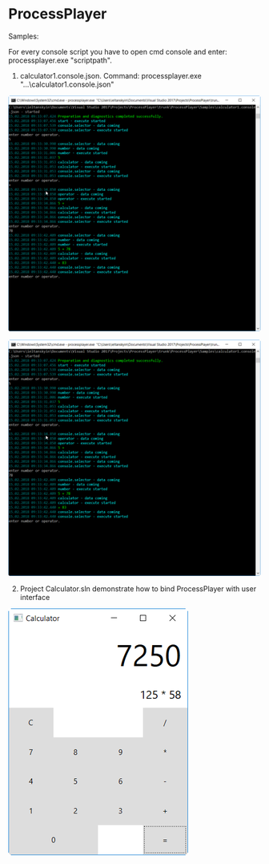 # ProcessPlayer

Samples:

For every console script you have to open cmd console and enter: processplayer.exe "scriptpath".

1. calculator1.console.json. Command: processplayer.exe "...\calculator1.console.json"

<img width="1103" alt="calculator1.console" src="https://raw.githubusercontent.com/series6147/ProcessPlayer/master/ProcessPlayer/Samples/Images/calculator1.console.png">

![Screenshot](https://raw.githubusercontent.com/series6147/ProcessPlayer/master/ProcessPlayer/Samples/Images/calculator1.console.png)

2. Project Calculator.sln demonstrate how to bind ProcessPlayer with user interface

<img width="359" alt="calculator1.console" src="https://raw.githubusercontent.com/series6147/ProcessPlayer/master/ProcessPlayer/Samples/Images/calculator1.windows.png">
